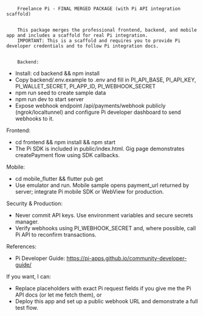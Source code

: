        Freelance Pi - FINAL MERGED PACKAGE (with Pi API integration scaffold)


        This package merges the professional frontend, backend, and mobile app and includes a scaffold for real Pi integration.
        IMPORTANT: This is a scaffold and requires you to provide Pi developer credentials and to follow Pi integration docs.


        Backend:
- Install: cd backend && npm install
- Copy backend/.env.example to .env and fill in PI_API_BASE, PI_API_KEY, PI_WALLET_SECRET, PI_APP_ID, PI_WEBHOOK_SECRET
- npm run seed to create sample data
- npm run dev to start server
- Expose webhook endpoint /api/payments/webhook publicly (ngrok/localtunnel) and configure Pi developer dashboard to send webhooks to it.

Frontend:
- cd frontend && npm install && npm start
- The Pi SDK is included in public/index.html. Gig page demonstrates createPayment flow using SDK callbacks.

Mobile:
- cd mobile_flutter && flutter pub get
- Use emulator and run. Mobile sample opens payment_url returned by server; integrate Pi mobile SDK or WebView for production.

Security & Production:
- Never commit API keys. Use environment variables and secure secrets manager.
- Verify webhooks using PI_WEBHOOK_SECRET and, where possible, call Pi API to reconfirm transactions.

References:
- Pi Developer Guide: https://pi-apps.github.io/community-developer-guide/

If you want, I can:
- Replace placeholders with exact Pi request fields if you give me the Pi API docs (or let me fetch them), or
- Deploy this app and set up a public webhook URL and demonstrate a full test flow.
